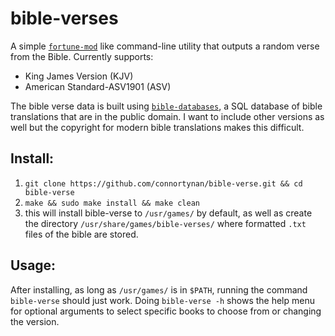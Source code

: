 # bible-verses
A simple [`fortune-mod`](https://github.com/shlomif/fortune-mod/) like command-line utility that outputs a random verse from the Bible. Currently supports:
* King James Version (KJV)
* American Standard-ASV1901 (ASV)

The bible verse data is built using [`bible-databases`](https://github.com/scrollmapper/bible_databases/), a SQL database of bible translations that are in the public domain. I want to include other versions as well but the copyright for modern bible translations makes this difficult.


## Install:
1. `git clone https://github.com/connortynan/bible-verse.git && cd bible-verse`
2. `make && sudo make install && make clean`
3. this will install bible-verse to `/usr/games/` by default, as well as create the directory `/usr/share/games/bible-verses/` where formatted `.txt` files of the bible are stored.

## Usage:
After installing, as long as `/usr/games/` is in `$PATH`, running the command `bible-verse` should just work.
Doing `bible-verse -h` shows the help menu for optional arguments to select specific books to choose from or changing the version.
